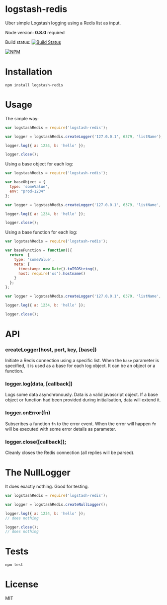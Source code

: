 logstash-redis
=============

Uber simple Logstash logging using a Redis list as input.

Node version: **0.8.0** required

Build status: [![Build Status](https://secure.travis-ci.org/opentable/logstash-redis.png?branch=master)](http://travis-ci.org/opentable/logstash-redis)

[![NPM](https://nodei.co/npm/logstash-redis.png?downloads=true)](https://npmjs.org/package/logstash-redis)

# Installation

```shell
npm install logstash-redis
```

# Usage

The simple way:
```js
var logstashRedis = require('logstash-redis');

var logger = logstashRedis.createLogger('127.0.0.1', 6379, 'listName');

logger.log({ a: 1234, b: 'hello' });

logger.close();
```

Using a base object for each log:
```js
var logstashRedis = require('logstash-redis');

var baseObject = {
  type: 'someValue',
  env: "prod-1234"
};

var logger = logstashRedis.createLogger('127.0.0.1', 6379, 'listName', baseObject);

logger.log({ a: 1234, b: 'hello' });

logger.close();
```

Using a base function for each log:
```js
var logstashRedis = require('logstash-redis');

var baseFunction = function(){
  return  {
    type: 'someValue',
    meta: {
      timestamp: new Date().toISOString(),
      host: require('os').hostname()
    }
  };
};

var logger = logstashRedis.createLogger('127.0.0.1', 6379, 'listName', baseFunction);

logger.log({ a: 1234, b: 'hello' });

logger.close();
```

# API

### createLogger(host, port, key, [base])

Initiate a Redis connection using a specific list. When the `base` parameter is specified, it is used as a base for each log object. It can be an object or a function.

### logger.log(data, [callback])

Logs some data asynchronously. Data is a valid javascript object. If a base object or function had been provided during initialisation, data will extend it.

### logger.onError(fn)

Subscribes a function `fn` to the error event. When the error will happen `fn` will be executed with some error details as parameter.

### logger.close([callback]);

Cleanly closes the Redis connection (all replies will be parsed).

# The NullLogger

It does exactly nothing. Good for testing.
```js
var logstashRedis = require('logstash-redis');

var logger = logstashRedis.createNullLogger();

logger.log({ a: 1234, b: 'hello' });
// does nothing

logger.close();
// does nothing
```

# Tests

```shell
npm test
```

# License

MIT
